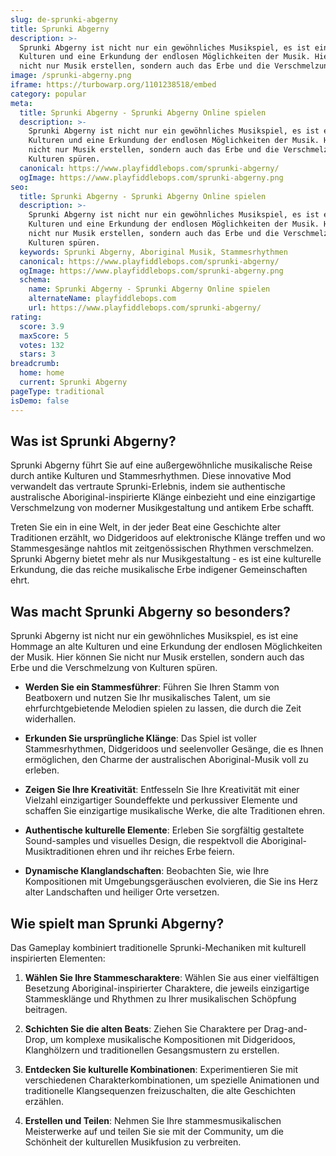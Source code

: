 ```yaml
---
slug: de-sprunki-abgerny
title: Sprunki Abgerny
description: >-
  Sprunki Abgerny ist nicht nur ein gewöhnliches Musikspiel, es ist eine Hommage an alte
  Kulturen und eine Erkundung der endlosen Möglichkeiten der Musik. Hier können Sie
  nicht nur Musik erstellen, sondern auch das Erbe und die Verschmelzung von Kulturen spüren.
image: /sprunki-abgerny.png
iframe: https://turbowarp.org/1101238518/embed
category: popular
meta:
  title: Sprunki Abgerny - Sprunki Abgerny Online spielen
  description: >-
    Sprunki Abgerny ist nicht nur ein gewöhnliches Musikspiel, es ist eine Hommage an alte
    Kulturen und eine Erkundung der endlosen Möglichkeiten der Musik. Hier können Sie
    nicht nur Musik erstellen, sondern auch das Erbe und die Verschmelzung von
    Kulturen spüren.
  canonical: https://www.playfiddlebops.com/sprunki-abgerny/
  ogImage: https://www.playfiddlebops.com/sprunki-abgerny.png
seo:
  title: Sprunki Abgerny - Sprunki Abgerny Online spielen
  description: >-
    Sprunki Abgerny ist nicht nur ein gewöhnliches Musikspiel, es ist eine Hommage an alte
    Kulturen und eine Erkundung der endlosen Möglichkeiten der Musik. Hier können Sie
    nicht nur Musik erstellen, sondern auch das Erbe und die Verschmelzung von
    Kulturen spüren.
  keywords: Sprunki Abgerny, Aboriginal Musik, Stammesrhythmen
  canonical: https://www.playfiddlebops.com/sprunki-abgerny/
  ogImage: https://www.playfiddlebops.com/sprunki-abgerny.png
  schema:
    name: Sprunki Abgerny - Sprunki Abgerny Online spielen
    alternateName: playfiddlebops.com
    url: https://www.playfiddlebops.com/sprunki-abgerny/
rating:
  score: 3.9
  maxScore: 5
  votes: 132
  stars: 3
breadcrumb:
  home: home
  current: Sprunki Abgerny
pageType: traditional
isDemo: false
---
```


## Was ist Sprunki Abgerny?

Sprunki Abgerny führt Sie auf eine außergewöhnliche musikalische Reise durch antike Kulturen und Stammesrhythmen. Diese innovative Mod verwandelt das vertraute Sprunki-Erlebnis, indem sie authentische australische Aboriginal-inspirierte Klänge einbezieht und eine einzigartige Verschmelzung von moderner Musikgestaltung und antikem Erbe schafft.

Treten Sie ein in eine Welt, in der jeder Beat eine Geschichte alter Traditionen erzählt, wo Didgeridoos auf elektronische Klänge treffen und wo Stammesgesänge nahtlos mit zeitgenössischen Rhythmen verschmelzen. Sprunki Abgerny bietet mehr als nur Musikgestaltung - es ist eine kulturelle Erkundung, die das reiche musikalische Erbe indigener Gemeinschaften ehrt.

## Was macht Sprunki Abgerny so besonders?

Sprunki Abgerny ist nicht nur ein gewöhnliches Musikspiel, es ist eine Hommage an alte Kulturen und eine Erkundung der endlosen Möglichkeiten der Musik. Hier können Sie nicht nur Musik erstellen, sondern auch das Erbe und die Verschmelzung von Kulturen spüren.

- **Werden Sie ein Stammesführer**: Führen Sie Ihren Stamm von Beatboxern und nutzen Sie Ihr musikalisches Talent, um sie ehrfurchtgebietende Melodien spielen zu lassen, die durch die Zeit widerhallen.

- **Erkunden Sie ursprüngliche Klänge**: Das Spiel ist voller Stammesrhythmen, Didgeridoos und seelenvoller Gesänge, die es Ihnen ermöglichen, den Charme der australischen Aboriginal-Musik voll zu erleben.

- **Zeigen Sie Ihre Kreativität**: Entfesseln Sie Ihre Kreativität mit einer Vielzahl einzigartiger Soundeffekte und perkussiver Elemente und schaffen Sie einzigartige musikalische Werke, die alte Traditionen ehren.

- **Authentische kulturelle Elemente**: Erleben Sie sorgfältig gestaltete Sound-samples und visuelles Design, die respektvoll die Aboriginal-Musiktraditionen ehren und ihr reiches Erbe feiern.

- **Dynamische Klanglandschaften**: Beobachten Sie, wie Ihre Kompositionen mit Umgebungsgeräuschen evolvieren, die Sie ins Herz alter Landschaften und heiliger Orte versetzen.

## Wie spielt man Sprunki Abgerny?

Das Gameplay kombiniert traditionelle Sprunki-Mechaniken mit kulturell inspirierten Elementen:

1. **Wählen Sie Ihre Stammescharaktere**: Wählen Sie aus einer vielfältigen Besetzung Aboriginal-inspirierter Charaktere, die jeweils einzigartige Stammesklänge und Rhythmen zu Ihrer musikalischen Schöpfung beitragen.

1. **Schichten Sie die alten Beats**: Ziehen Sie Charaktere per Drag-and-Drop, um komplexe musikalische Kompositionen mit Didgeridoos, Klanghölzern und traditionellen Gesangsmustern zu erstellen.

1. **Entdecken Sie kulturelle Kombinationen**: Experimentieren Sie mit verschiedenen Charakterkombinationen, um spezielle Animationen und traditionelle Klangsequenzen freizuschalten, die alte Geschichten erzählen.

1. **Erstellen und Teilen**: Nehmen Sie Ihre stammesmusikalischen Meisterwerke auf und teilen Sie sie mit der Community, um die Schönheit der kulturellen Musikfusion zu verbreiten.